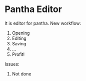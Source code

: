 # Pantha Editor
It is editor for pantha.
New workflow:
1. Opening
2. Editing
3. Saving
4. ...
5. Profit!

Issues:
1. Not done